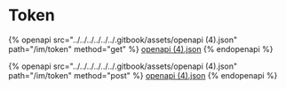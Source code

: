 # Token

{% openapi src="../../../../../../.gitbook/assets/openapi (4).json" path="/im/token" method="get" %}
[openapi (4).json](<../../../../../../.gitbook/assets/openapi (4).json>)
{% endopenapi %}

{% openapi src="../../../../../../.gitbook/assets/openapi (4).json" path="/im/token" method="post" %}
[openapi (4).json](<../../../../../../.gitbook/assets/openapi (4).json>)
{% endopenapi %}
